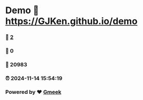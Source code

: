 # Demo :link: https://GJKen.github.io/demo 
### :page_facing_up: [2](https://GJKen.github.io/demo/tag.html) 
### :speech_balloon: 0 
### :hibiscus: 20983 
### :alarm_clock: 2024-11-14 15:54:19 
### Powered by :heart: [Gmeek](https://github.com/Meekdai/Gmeek)
